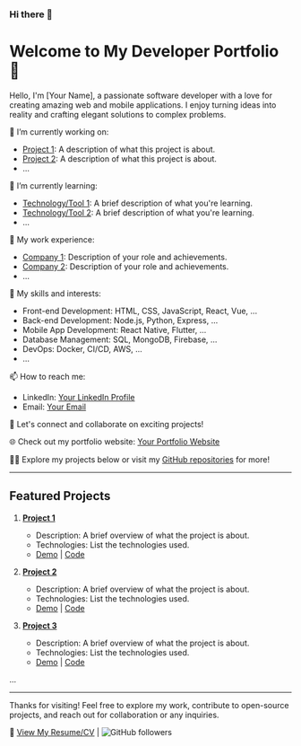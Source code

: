 ### Hi there 👋

# Welcome to My Developer Portfolio 👋

Hello, I'm [Your Name], a passionate software developer with a love for creating amazing web and mobile applications. I enjoy turning ideas into reality and crafting elegant solutions to complex problems.

🔭 I’m currently working on:
- [Project 1](link): A description of what this project is about.
- [Project 2](link): A description of what this project is about.
- ...

🌱 I’m currently learning:
- [Technology/Tool 1](link): A brief description of what you're learning.
- [Technology/Tool 2](link): A brief description of what you're learning.
- ...

💼 My work experience:
- [Company 1](link): Description of your role and achievements.
- [Company 2](link): Description of your role and achievements.
- ...

🚀 My skills and interests:
- Front-end Development: HTML, CSS, JavaScript, React, Vue, ...
- Back-end Development: Node.js, Python, Express, ...
- Mobile App Development: React Native, Flutter, ...
- Database Management: SQL, MongoDB, Firebase, ...
- DevOps: Docker, CI/CD, AWS, ...
- ...

📫 How to reach me:
- LinkedIn: [Your LinkedIn Profile](link)
- Email: [Your Email](mailto:youremail@example.com)

💬 Let's connect and collaborate on exciting projects!

🌐 Check out my portfolio website: [Your Portfolio Website](link)

👨‍💻 Explore my projects below or visit my [GitHub repositories](https://github.com/your-username) for more!

---

## Featured Projects

1. **[Project 1](link)**
   - Description: A brief overview of what the project is about.
   - Technologies: List the technologies used.
   - [Demo](link) | [Code](link)

2. **[Project 2](link)**
   - Description: A brief overview of what the project is about.
   - Technologies: List the technologies used.
   - [Demo](link) | [Code](link)

3. **[Project 3](link)**
   - Description: A brief overview of what the project is about.
   - Technologies: List the technologies used.
   - [Demo](link) | [Code](link)

...

---

Thanks for visiting! Feel free to explore my work, contribute to open-source projects, and reach out for collaboration or any inquiries.

📄 [View My Resume/CV](link) | ![GitHub followers](https://img.shields.io/github/followers/your-username?style=social)



<!--
**iskandar93/iskandar93** is a ✨ _special_ ✨ repository because its `README.md` (this file) appears on your GitHub profile.

Here are some ideas to get you started:

- 🔭 I’m currently working on ...
- 🌱 I’m currently learning ...
- 👯 I’m looking to collaborate on ...
- 🤔 I’m looking for help with ...
- 💬 Ask me about ...
- 📫 How to reach me: ...
- 😄 Pronouns: ...
- ⚡ Fun fact: ...
-->
